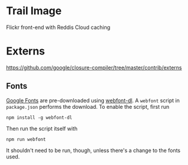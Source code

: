 Trail Image
===========
Flickr front-end with Reddis Cloud caching

Externs
=======
https://github.com/google/closure-compiler/tree/master/contrib/externs


## Fonts
[Google Fonts](http://www.google.com/fonts/) are pre-downloaded using
[webfont-dl](https://github.com/mmastrac/webfont-dl). A `webfont` script in `package.json`
performs the download. To enable the script, first run

```
npm install -g webfont-dl
```
Then run the script itself with
```
npm run webfont
```
It shouldn't need to be run, though, unless there's a change to the fonts used.